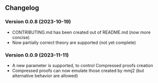 ## Changelog

### Version 0.0.8 (2023-10-19)

* CONTRIBUTING.md has been created out of README.md (now more concise)
* Now partially correct theory are supported (not yet complete)

### Version 0.0.9 (2023-11-11)

* A new parameter is supported, to control Compressed proofs creation
* Compressed proofs can now emulate those created by mmj2 (but alternative behavior are allowed)